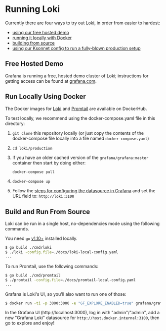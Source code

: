 # Running Loki

Currently there are four ways to try out Loki, in order from easier to hardest:
- [using our free hosted demo](#free-hosted-demo)
- [running it locally with Docker](#run-locally-with-docker)
- [building from source](#build-and-run-from-source)
- [using our Ksonnet config to run a fully-blown production setup](ksonnet/)

## Free Hosted Demo

Grafana is running a free, hosted demo cluster of Loki; instructions for getting access can be found at [grafana.com](https://grafana.com/loki).

## Run Locally Using Docker

The Docker images for [Loki](https://hub.docker.com/r/grafana/loki/) and [Promtail](https://hub.docker.com/r/grafana/promtail/) are available on DockerHub.

To test locally, we recommend using the docker-compose.yaml file in this directory:

1. `git clone` this repository locally (or just copy the contents of the docker-compose file locally into a file named `docker-compose.yaml`)
1. `cd loki/production`
1. If you have an older cached version of the `grafana/grafana:master` container then start by doing either:

   ```bash
   docker-compose pull
   ```

1. `docker-compose up`
1. Follow the [steps for configuring the datasource in Grafana](../docs/usage.md) and set the URL field to: `http://loki:3100`

## Build and Run From Source

Loki can be run in a single host, no-dependencies mode using the following commands.

You need `go` [v1.10+](https://golang.org/dl/) installed locally.

```bash
$ go build ./cmd/loki
$ ./loki -config.file=./docs/loki-local-config.yaml
...
```

To run Promtail, use the following commands:

```bash
$ go build ./cmd/promtail
$ ./promtail -config.file=./docs/promtail-local-config.yaml
...
```

Grafana is Loki's UI, so you'll also want to run one of those:

```bash
$ docker run -ti -p 3000:3000 -e "GF_EXPLORE_ENABLED=true" grafana/grafana:master
```

In the Grafana UI (http://localhost:3000), log in with "admin"/"admin", add a new "Grafana Loki" datasource for `http://host.docker.internal:3100`, then go to explore and enjoy!
